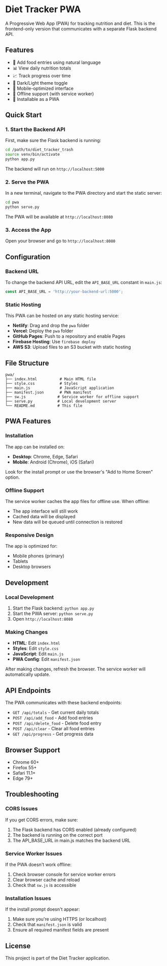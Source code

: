 # Diet Tracker PWA

A Progressive Web App (PWA) for tracking nutrition and diet. This is the frontend-only version that communicates with a separate Flask backend API.

## Features

- 🍎 Add food entries using natural language
- 📊 View daily nutrition totals
- 📈 Track progress over time
- 🌙 Dark/Light theme toggle
- 📱 Mobile-optimized interface
- 🔄 Offline support (with service worker)
- 📲 Installable as a PWA

## Quick Start

### 1. Start the Backend API

First, make sure the Flask backend is running:

```bash
cd /path/to/diet_tracker_trash
source venv/bin/activate
python app.py
```

The backend will run on `http://localhost:5000`

### 2. Serve the PWA

In a new terminal, navigate to the PWA directory and start the static server:

```bash
cd pwa
python serve.py
```

The PWA will be available at `http://localhost:8080`

### 3. Access the App

Open your browser and go to `http://localhost:8080`

## Configuration

### Backend URL

To change the backend API URL, edit the `API_BASE_URL` constant in `main.js`:

```javascript
const API_BASE_URL = 'http://your-backend-url:5000';
```

### Static Hosting

This PWA can be hosted on any static hosting service:

- **Netlify**: Drag and drop the `pwa` folder
- **Vercel**: Deploy the `pwa` folder
- **GitHub Pages**: Push to a repository and enable Pages
- **Firebase Hosting**: Use `firebase deploy`
- **AWS S3**: Upload files to an S3 bucket with static hosting

## File Structure

```
pwa/
├── index.html          # Main HTML file
├── style.css           # Styles
├── main.js             # JavaScript application
├── manifest.json       # PWA manifest
├── sw.js              # Service worker for offline support
├── serve.py           # Local development server
└── README.md          # This file
```

## PWA Features

### Installation

The app can be installed on:
- **Desktop**: Chrome, Edge, Safari
- **Mobile**: Android (Chrome), iOS (Safari)

Look for the install prompt or use the browser's "Add to Home Screen" option.

### Offline Support

The service worker caches the app files for offline use. When offline:
- The app interface will still work
- Cached data will be displayed
- New data will be queued until connection is restored

### Responsive Design

The app is optimized for:
- Mobile phones (primary)
- Tablets
- Desktop browsers

## Development

### Local Development

1. Start the Flask backend: `python app.py`
2. Start the PWA server: `python serve.py`
3. Open `http://localhost:8080`

### Making Changes

- **HTML**: Edit `index.html`
- **Styles**: Edit `style.css`
- **JavaScript**: Edit `main.js`
- **PWA Config**: Edit `manifest.json`

After making changes, refresh the browser. The service worker will automatically update.

## API Endpoints

The PWA communicates with these backend endpoints:

- `GET /api/totals` - Get current daily totals
- `POST /api/add_food` - Add food entries
- `POST /api/delete_food` - Delete food entry
- `POST /api/clear` - Clear all food entries
- `GET /api/progress` - Get progress data

## Browser Support

- Chrome 60+
- Firefox 55+
- Safari 11.1+
- Edge 79+

## Troubleshooting

### CORS Issues

If you get CORS errors, make sure:
1. The Flask backend has CORS enabled (already configured)
2. The backend is running on the correct port
3. The API_BASE_URL in main.js matches the backend URL

### Service Worker Issues

If the PWA doesn't work offline:
1. Check browser console for service worker errors
2. Clear browser cache and reload
3. Check that `sw.js` is accessible

### Installation Issues

If the install prompt doesn't appear:
1. Make sure you're using HTTPS (or localhost)
2. Check that `manifest.json` is valid
3. Ensure all required manifest fields are present

## License

This project is part of the Diet Tracker application.

